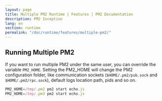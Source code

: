 ```yaml
---
layout: page
title: Multiple PM2 Runtime | Features | PM2 Documentation
description: PM2 Inception
lang: en
section: runtime
permalink: "/doc/runtime/features/multiple-pm2/"
---
```


## Running Multiple PM2

If you want to run multiple PM2 under the same user, you can override the variable `PM2_HOME`. Setting the PM2_HOME will change the PM2 configuration folder, like communication sockets (`$HOME/.pm2/pub.sock` and `$HOME/.pm2/rpc.sock`), default logs location path, pids and so on.

```javascript
PM2_HOME=/tmp/.pm2 pm2 start echo.js
PM2_HOME=/tmp/.pm3 pm2 start echo.js
```
